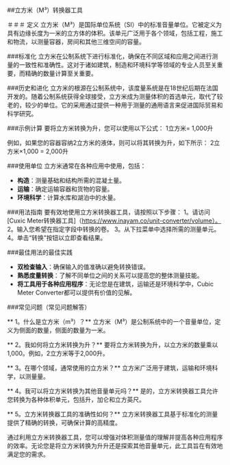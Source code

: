 ##立方米（M³）转换器工具

＃＃＃ 定义
立方米（M³）是国际单位系统（SI）中的标准音量单位。它被定义为具有边缘长度为一米的立方体的体积。该单元广泛用于各个领域，包括工程，施工和物流，以测量容器，房间和其他三维空间的容量。

###标准化
立方米在公制系统下进行标准化，确保在不同区域和应用之间进行测量的一致性和准确性。这对于诸如建筑，制造和环境科学等领域的专业人员至关重要，而精确的数量计算至关重要。

###历史和进化
立方米的根源在公制系统中，该度量系统是在18世纪后期在法国开发的。随着公制系统获得全球接受，立方米成为测量体积的首选单元，取代了较老的，较少的单位。它的采用通过提供一种用于测量的通用语言来促进国际贸易和科学研究。

###示例计算
要将立方米转换为升，您可以使用以下公式：
1立方米= 1,000升

例如，如果您的容器容纳2立方米的液体，则可以将其转换为升，如下所示：
2立方米×1,000 = 2,000升

###使用单位
立方米通常在各种应用中使用，包括：
-  **构造**：测量基础和结构所需的混凝土量。
-  **运输**：确定运输容器和货物的容量。
-  **环境科学**：计算水库和湖泊中的水量。

###用法指南
要有效地使用立方米转换器工具，请按照以下步骤：
1。请访问[Cuxic Meter转换器工具]（https://www.inayam.co/unit-converter/volume）。
2。输入您希望在指定字段中转换的卷。
3。从下拉菜单中选择所需的测量单元。
4。单击“转换”按钮以立即查看结果。

###最佳用法的最佳实践
-  **双检查输入**：确保输入的值准确以避免转换错误。
-  **熟悉度量转换**：了解不同单位之间的关系可以提高您的整体测量技能。
-  **将工具用于各种应用程序**：无论您是在建筑，运输还是环境科学中，Cubic Meter Converter都可以提供有价值的见解。

###常见问题（常见问题解答）

** 1。什么是立方米（m³）？**
立方米（M³）是公制系统中的一个音量单位，定义为侧面的数量，侧面的数量为一米。

** 2。我如何将立方米转换为升？**
要将立方米转换为升，以立方米的数量乘以1,000。例如，2立方米等于2,000升。

** 3。在哪个领域，通常使用的立方米？**
立方米广泛用于建筑，运输和环境科学，以测量量。

** 4。我可以将立方米转换为其他音量单元吗？**
是的，立方米转换器工具允许您转换为各种体积单元，包括升，加仑和立方英尺。

** 5。立方米转换器工具的准确性如何？**
立方米转换器工具基于标准化的测量提供了精确的转换，可确保计算的高精度。

通过利用立方米转换器工具，您可以增强对体积测量值的理解并提高各种应用程序的效率。无论您是将立方米转换为升升还是探索其他音量单元，此工具旨在有效地满足您的需求。